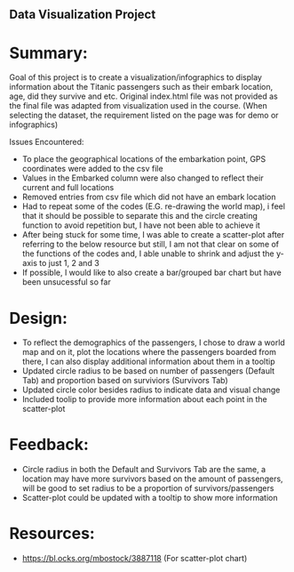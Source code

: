 ## Data Visualization Project

# Summary:
Goal of this project is to create a visualization/infographics to display information about the Titanic passengers such as their embark location, age, did they survive and etc.
Original index.html file was not provided as the final file was adapted from visualization used in the course.
(When selecting the dataset, the requirement listed on the page was for demo or infographics)


Issues Encountered:
* To place the geographical locations of the embarkation point, GPS coordinates were added to the csv file
* Values in the Embarked column were also changed to reflect their current and full locations
* Removed entries from csv file which did not have an embark location
* Had to repeat some of the codes (E.G. re-drawing the world map), i feel that it should be possible to separate this and the circle creating function to avoid repetition but, I have not been able to achieve it
* After being stuck for some time, I was able to create a scatter-plot after referring to the below resource but still, I am not that clear on some of the functions of the codes and, I able unable to shrink and adjust the y-axis to just 1, 2 and 3
* If possible, I would like to also create a bar/grouped bar chart but have been unsucessful so far


# Design:
* To reflect the demographics of the passengers, I chose to draw a world map and on it, plot the locations where the passengers boarded from there, I can also display additional information about them in a tooltip
* Updated circle radius to be based on number of passengers (Default Tab) and proportion based on surviviors (Survivors Tab)
* Updated circle color besides radius to indicate data and visual change
* Included toolip to provide more information about each point in the scatter-plot


# Feedback:
* Circle radius in both the Default and Survivors Tab are the same, a location may have more survivors based on the amount of passengers, will be good to set radius to be a proportion of survivors/passengers
* Scatter-plot could be updated with a tooltip to show more information

# Resources:
* https://bl.ocks.org/mbostock/3887118 (For scatter-plot chart)
